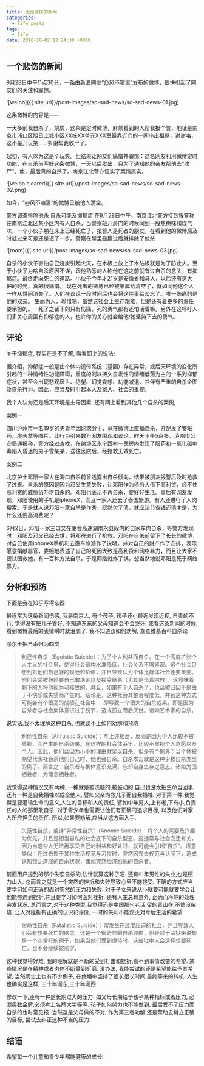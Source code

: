 ```yaml
---
title: 无比悲伤的新闻
categories:
  - life posts
tags:
  - life
date: 2018-10-02 12:24:30 +0000
---
```


## 一个悲伤的新闻

9月28日中午11点30分，一条由新浪网友“@风不喧嚣”发布的微博，很快引起了网友们的关注和震惊。

![weibo]({{ site.url}}/post-images/so-sad-news/so-sad-news-01.jpg)

这条微博的内容是——

一天多前我自杀了，烧炭，这条是定时微博，麻烦看到的人帮我报个警，地址是南京市浦口区旭日上城小区XX栋XX单元XXX室最靠近门的一间小出租屋，谢谢咯，这不是开玩笑……多谢帮我收尸了。

起初，有人以为这是个玩笑。但结果让网友们痛惜并震惊：这名网友利用微博定时功能，在自杀前写好这条微博，一天以后发出，只为了通知他的亲友帮他去“收尸”。他，最后真的自杀了。南京江北警方证实了案情属实。

![weibo cleared]({{ site.url}}/post-images/so-sad-news/so-sad-news-02.png)

如今，“@风不喧嚣”的微博已被他人清空。

警方调查排除他杀 自杀可能系抑郁症
在9月28日中午，南京江北警方接到报警称在南京江北区某小区内有人自杀，当警察敲开房门的时候闻到一股焦糊味和煤气味，一个小伙子躺在床上已经死亡了，报警人是死者的朋友，在看到他的微博后及时赶过来可是还是迟了一步。警察在屋里勘察过后就排除了他杀

![room]({{ site.url}}/post-images/so-sad-news/so-sad-news-03.jpg)

自杀的小伙子害怕自己烧炭引起火灾，在木板上放上了木砧板就是为了防止火。至于小伙子为啥自杀原因不详，跟他熟悉的人称他在这之前就有过自杀的念头，有抑郁症。最终走向死亡的道路。小伙子今年才21岁是安徽省和县人，以后还有这大把的时光，真的很痛惜。
现在死者的微博已经被亲属给清空了，就如同他这个人一样从世间消失了。人们在议论一段时间后也会将这件事给淡忘了。唯一伤痛的是他的双亲。
生而为人，珍惜吧，虽然这社会上生存艰难，但是还有着更多的责任要承担的。一死了之留下的只有伤痛，死的勇气都有还怕活着嘛。另外在这呼吁人们多关心周围有抑郁症的人，也许你的关心就会给他/她坚持下去的勇气。

## 评论

关于抑郁症, 我实在是不了解, 看看网上的说法: 

据介绍，抑郁症一般是由个体内遗传系统（基因）存在异常，或后天环境的变化所引起的一种情绪性功能障碍，重度的则以持久自发性的情绪低落为主的一系列抑郁症状，甚至会出现悲观厌世、绝望、幻觉妄想、功能减退、并伴有严重的自杀企图及自杀行为。因此，应当及时引起本人及家人、社会的重视。

我个人认为还是后天环境是主导因素. 还有网上看到其他几个自杀的案例, 

案例一

四川泸州市一名19岁的男青年因网恋分手，竟在微博上直播自杀，并配发了安眠药、炭火盆等图片。此行为引来数万网友围观和议论。昨天下午5点多，泸州市公安局通报称，警方经过查找，在纳溪区永宁西村一民房内发现了服药和一氧化碳中毒陷入昏迷的男子曾某某，送往医院后，经抢救无效死亡。


案例二

北京护士邓阳一家人在海口自杀前曾透露出自杀倾向，结果被朋友报警后及时抢救了过来。自杀的原因是因为邓父生意失败，让邓阳作为债务人借下高利贷，经不住高利贷的威胁恐吓才自杀的。邓阳也表示不再自杀，要好好生活。事后有网友发现，邓阳使用的手机是iphoneX，而且一家人还去了泰国旅游。有人还进行了人肉搜索。于是就人说邓阳一家自杀是作秀，既然欠了债，就应该节省钱还债才是，为什么还要高消费呢？

6月2日，邓阳一家三口又在厦蓉高速湖南永县段内的自家车内自杀，等警方发现时，邓阳及邓父已经去世，将邓母进行了抢救。邓阳在自杀前留下了长长的微博，对自己使用iphoneX手机和去泰车旅游作了说明，并对自己的财产作了安排，表示愿意捐献器官，委婉地表述了自己的死因大致是高利贷和网络暴力，而且让大家不要试图救她，有一百种方法自杀。于是网络就炸了锅，想当然地说邓阳是死于网络暴力。


## 分析和预防

下面是我在知乎写得东西

最近常为这条新闻伤感, 我是南京人, 有个孩子, 孩子还小最近发现近视, 自责的不行, 觉得没有把儿子管好, 不知道东东的父母知道会不会哭死. 我看这条新闻的时候,看到微博最后的表情瞬时就泪崩了. 我不知道该如何劝解, 查查维基百科自杀论

涂尔干把自杀归为四类



>利己性自杀（Egoistic Suicide）：为了个人利益而自杀。在一个高度扩张个人主义的社会里，使得社会结构水准降低，社会关系不够紧密。这个社会只想到对他们自己好的规范和价值，并且导致认为个体比群体社会还要重要。他们会常被鼓励要自己做决定以及接受结果（尤其是借着宗教），这意味着剩下的人将他视为可接受的，并且，如果有个人自杀了，也会被归因于是由于不快乐或失望而产生的。结论是，这种社会其整合程度低，并且这种方式可能会有个很高的成绩在社会中──即导致一个很大的自杀成果。即是因为自杀者与社会集体意识过于脱节，造成孤立而后厌世。诸如艺术家的自杀。


说实话,我不太理解这种自杀, 也就谈不上如何劝解和预防


>利他性自杀（Altruistic Suicide）：与上述相反，反而是因为个人比较不被重视，而产生的自杀结果。在这样的社会体系里，比较不重视个人意愿以及个人。因此，他们会因为小小的理由就足以自杀。但是有个例外：当个体被期望代表社会杀他们自己时，他也会自杀。自杀攻击就是这种少数自杀类型的例子。简言之：自杀者与集体意识充满，忘却自身生存之意志。诸如为国牺牲者、为理念牺牲者。



我觉得这种情况又有两种, 一种就是被洗脑的,被鼓动的,自己也没太把生命当回事, 还有一种是自我牺牲以成全他人, 譬如父亲为救儿子而自我牺牲. 对于第一种,我觉得是要灌输生命的意义,人生的目标和人的责任, 譬如中年男人,上有老,下有小,负责任的人的那里敢自杀. 对于青少年也需要让他们有正确的追求目标, 以及他们对家人所应担负的责任. 所以,如果要劝解,应当从这方面入手.



>失范性自杀，或译“异常性自杀”（Anomic Suicide）：将个人的需要及兴趣为优先，并且是相当自私的社会底下的自杀型态。这通常与社会变迁有关，因为当这些人无法再享受自己的利益和好处时，就可能会引起“自杀”。语意类似：在过去惯于某种生活规范与习惯时，突然因丧失规范与认同下，造成认知错乱造成的自杀状况，诸如突然经济恐慌的自杀者。



前面用户提到的那个失恋自杀的,估计就算这种了吧. 还有中年男性的失业,也是压力山大. 总而言之就是一个突然的挫折和失败导致心里不能接受. 正确的方式应当要学习如何正确的面对突然的压力和失败. 对于子女来说从小就要可能就要学会让他能够遇到挫折,并且要学习如何面对挫折. 还有人生总有意外, 正确而冷静的处理突发状况. 总而言之,对于这种类型,我觉得还是中国那句老话,留的青山在,不怕没柴烧. 让人对挫折有正确的认识和评价, 一时的失利不能熄灭对今后生活的希望.


>宿命性自杀（Fatalistic Suicide）：常发生在过度压迫的社会，并且导致人们会有想要死亡的欲念。这是一个很奇怪的自杀理由，但是对于监狱来说却是一个非常好的例子，如果当他们受到虐待时，这些狱中人会选择想要死亡，也不会继续被刑求。


这种我觉得好难, 我的理解就是不断的受到打击和挫折,看不到事情改变的希望. 某些情况是在精神或者肉体不断受到折磨. 没办法, 我能尝试的还是希望能给予其希望, 当然历史上也有不少例子, 在绝境中坚持了很长很长时间,最终等来的转机. 人生也确实是这样, 三十年河东,三十年河西.

修改一下,还有一种是长期过大的压力. 如父母长期给予孩子某种指标或者压力, 必须奥数金牌,必须考上名牌大学等等. 孩子如何努力也不能做到, 最后受不了压力而自杀的也时常见报. 当然这是父母做的不对, 作为第三者劝解,还是帮助去树立正确的目标, 尝试去纠正这种不当的压力.

## 结语

希望每一个儿童和青少年都能健康的成长! 